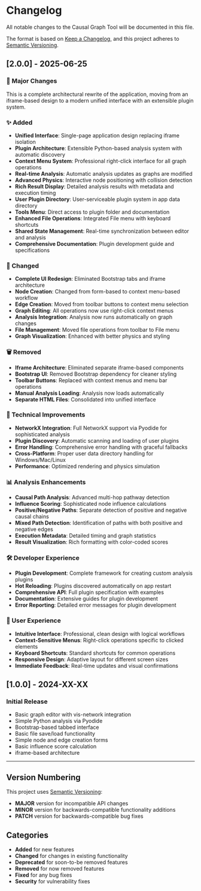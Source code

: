 # Changelog

All notable changes to the Causal Graph Tool will be documented in this file.

The format is based on [Keep a Changelog](https://keepachangelog.com/en/1.0.0/),
and this project adheres to [Semantic Versioning](https://semver.org/spec/v2.0.0.html).

## [2.0.0] - 2025-06-25

### 🎯 Major Changes
This is a complete architectural rewrite of the application, moving from an iframe-based design to a modern unified interface with an extensible plugin system.

### ✨ Added
- **Unified Interface**: Single-page application design replacing iframe isolation
- **Plugin Architecture**: Extensible Python-based analysis system with automatic discovery
- **Context Menu System**: Professional right-click interface for all graph operations
- **Real-time Analysis**: Automatic analysis updates as graphs are modified
- **Advanced Physics**: Interactive node positioning with collision detection
- **Rich Result Display**: Detailed analysis results with metadata and execution timing
- **User Plugin Directory**: User-serviceable plugin system in app data directory
- **Tools Menu**: Direct access to plugin folder and documentation
- **Enhanced File Operations**: Integrated File menu with keyboard shortcuts
- **Shared State Management**: Real-time synchronization between editor and analysis
- **Comprehensive Documentation**: Plugin development guide and specifications

### 🔄 Changed
- **Complete UI Redesign**: Eliminated Bootstrap tabs and iframe architecture
- **Node Creation**: Changed from form-based to context menu-based workflow
- **Edge Creation**: Moved from toolbar buttons to context menu selection
- **Graph Editing**: All operations now use right-click context menus
- **Analysis Integration**: Analysis now runs automatically on graph changes
- **File Management**: Moved file operations from toolbar to File menu
- **Graph Visualization**: Enhanced with better physics and styling

### 🗑️ Removed
- **Iframe Architecture**: Eliminated separate iframe-based components
- **Bootstrap UI**: Removed Bootstrap dependency for cleaner styling
- **Toolbar Buttons**: Replaced with context menus and menu bar operations
- **Manual Analysis Loading**: Analysis now loads automatically
- **Separate HTML Files**: Consolidated into unified interface

### 🔧 Technical Improvements
- **NetworkX Integration**: Full NetworkX support via Pyodide for sophisticated analysis
- **Plugin Discovery**: Automatic scanning and loading of user plugins
- **Error Handling**: Comprehensive error handling with graceful fallbacks
- **Cross-Platform**: Proper user data directory handling for Windows/Mac/Linux
- **Performance**: Optimized rendering and physics simulation

### 📊 Analysis Enhancements
- **Causal Path Analysis**: Advanced multi-hop pathway detection
- **Influence Scoring**: Sophisticated node influence calculations
- **Positive/Negative Paths**: Separate detection of positive and negative causal chains
- **Mixed Path Detection**: Identification of paths with both positive and negative edges
- **Execution Metadata**: Detailed timing and graph statistics
- **Result Visualization**: Rich formatting with color-coded scores

### 🛠️ Developer Experience
- **Plugin Development**: Complete framework for creating custom analysis plugins
- **Hot Reloading**: Plugins discovered automatically on app restart
- **Comprehensive API**: Full plugin specification with examples
- **Documentation**: Extensive guides for plugin development
- **Error Reporting**: Detailed error messages for plugin development

### 🚀 User Experience
- **Intuitive Interface**: Professional, clean design with logical workflows
- **Context-Sensitive Menus**: Right-click operations specific to clicked elements
- **Keyboard Shortcuts**: Standard shortcuts for common operations
- **Responsive Design**: Adaptive layout for different screen sizes
- **Immediate Feedback**: Real-time updates and visual confirmations

## [1.0.0] - 2024-XX-XX

### Initial Release
- Basic graph editor with vis-network integration
- Simple Python analysis via Pyodide
- Bootstrap-based tabbed interface
- Basic file save/load functionality
- Simple node and edge creation forms
- Basic influence score calculation
- iframe-based architecture

---

## Version Numbering

This project uses [Semantic Versioning](https://semver.org/):
- **MAJOR** version for incompatible API changes
- **MINOR** version for backwards-compatible functionality additions  
- **PATCH** version for backwards-compatible bug fixes

## Categories

- **Added** for new features
- **Changed** for changes in existing functionality
- **Deprecated** for soon-to-be removed features
- **Removed** for now removed features
- **Fixed** for any bug fixes
- **Security** for vulnerability fixes